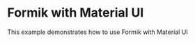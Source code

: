 # Formik with Material UI

This example demonstrates how to use Formik with Material UI

<!-- TODO add codesandbox link -->
